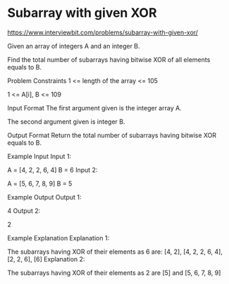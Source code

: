 # Subarray with given XOR


https://www.interviewbit.com/problems/subarray-with-given-xor/


Given an array of integers A and an integer B.

Find the total number of subarrays having bitwise XOR of all elements equals to B.



Problem Constraints
1 <= length of the array <= 105

1 <= A[i], B <= 109



Input Format
The first argument given is the integer array A.

The second argument given is integer B.



Output Format
Return the total number of subarrays having bitwise XOR equals to B.



Example Input
Input 1:

 A = [4, 2, 2, 6, 4]
 B = 6
Input 2:

 A = [5, 6, 7, 8, 9]
 B = 5


Example Output
Output 1:

 4
Output 2:

 2


Example Explanation
Explanation 1:

 The subarrays having XOR of their elements as 6 are:
 [4, 2], [4, 2, 2, 6, 4], [2, 2, 6], [6]
Explanation 2:

 The subarrays having XOR of their elements as 2 are [5] and [5, 6, 7, 8, 9]
